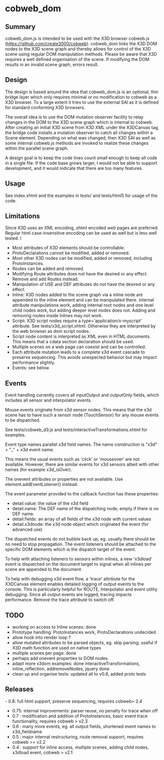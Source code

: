 # cobweb_dom

## Summary

cobweb_dom.js is intended to be used with the X3D browser cobweb.js (https://github.com/create3000/cobweb). cobweb_dom links the X3D DOM nodes to the X3D scene graph and thereby allows for control of the X3D scene using regular DOM manipulation methods.
Please be aware that X3D requires a well defined organisation of the scene. If modifying the DOM results in an invalid scene graph, errors result.

## Design

The design is based around the idea that cobweb_dom.js is an optional, thin bridge layer which only requires minimal or no modification to cobweb as a X3D browser. To a large extent it tries to use the external SAI as it is defined for standard conforming X3D browsers.

The overall idea is to use the DOM mutation observer facility to relay changes in the DOM to the X3D scene graph which is internal to cobweb. After creating an initial X3D scene from X3D XML under the X3DCanvas tag, the bridge code installs a mutation observer to catch all changes within a Scene element. Depending on what was changed, then X3D SAI as well as some internal cobweb.js methods are invoked to realize these changes within the parallel scene graph.

A design goal is to keep the code lines count small enough to keep all code in a single file. If the code base grows larger, I would not be able to support development, and it would indicate that there are too many features.

## Usage

See index.xhtml and the examples in tests/ and tests/html5 for usage of the code.

## Limitations

Since X3D uses an XML encoding, xhtml encoded web pages are preferred. Regular html case-insensitive encoding can be used as well but is less well tested. I 

- Most attributes of X3D elements should be controllable. 
- ProtoDeclarations cannot be modified, added or removed.
- Most other X3D nodes can be modified, added or removed, including ProtoInstances.
- Routes can be added and removed.
- Modifying Route attributes does not have the desired or any effect. Remove and add Routes instead.
- Manipulation of USE and DEF attributes do not have the desired or any effect.
- Inline: X3D nodes added to the scene graph via a inline node are appended to the inline element and can be manipulated there. internal attribute manipulations work, adding internal root nodes and one level child nodes work, but adding deeper level nodes does not. Adding and removing routes inside Inlines may not work.
- Script: X3D script nodes require a type='application/x-myscript' attribute. See tests/x3d_script.xhtml. Otherwise they are interpreted by the web browser as dom script nodes.
- Script node content is interpreted as XML even in HTML documents. This means that a cdata section declaration should be used.
- Multiple scenes on a web page can coexist and can be controlled.
- Each attribute mutation leads to a complete x3d event cascade to preserve sequencing. This avoids unexpected behavior but may impact performance slightly.
- Events: see below

## Events

Event handling currently covers all inputOutput and outputOnly fields, which includes all sensor and interpolator events.

Mouse events originate from x3d sensor nodes. This means that the x3d scene has to have such a sensor node (TouchSensor) for any mouse events to be dispatched.

See tests/cobweb_d3.js and tests/interactiveTransformations.xhtml for examples.

Event type names parallel x3d field names. The name construction is "x3d" + "_" + x3d event name.

This means the usual events such as 'click' or 'mouseover' are not available. However, there are similar events for x3d sensors albeit with other names (for example x3d_isOver).

The onevent attributes or properties are not available. Use element.addEventListener() instead.

The event parameter provided to the callback function has these properties:
- detail.value: the value of the x3d field
- detail.name: The DEF name of the dispatching node; empty if there is no DEF name.
- detail.fields: an array of all fields of the x3d node with current values
- detail.x3dnode: the x3d node object which originated the event (for advanced use)

The dispatched events do not bubble back up, eg. usually there should be no need to stop propagation. The event listeners should be attached to the specific DOM elements which is the dispatch target of the event.

To help with attaching listeners to sensors within inlines, a new 'x3dload' event is dispatched on the document target to signal when all inlines per scene are appended to the document.

To help with debugging x3d event flow, a 'trace' attribute for the X3DCanvas element enables detailed logging of output events to the console. This is particularly helpful for ROUTE, Interpolator and event utility debugging. Since all output events are logged, tracing impacts performance. Remove the trace attribute to switch off.


## TODO

- working on access to Inline scenes: done
- Prototype handling: ProtoInstances work, ProtoDeclarations undecided
- allow hook into render loop ?
- allow mutated attributes to be parsed objects, eg. skip parsing; useful if X3D math function are used on native types
- multiple scenes per page: done
- perhaps add onevent properties to DOM nodes.
- adapt more x3dom examples: done interactiveTransformations, inline_reflection, addremoveNodes, jquery done
- clean up and organise tests: updated all to v0.8, added proto tests


## Releases



- 0.8: full html support, preserve sequencing, requires cobweb> 2.4

- 0.75: internal improvements: parser reuse, no penalty for trace when off
- 0.7 : modification and addition of ProtoInstances, basic event trace functionality, requires cobweb > v2.3
- 0.6 : many more events, eg. all output fields, shortened event names to x3d_fieldname
- 0.5 : major internal restructuring, route removal support, requires cobweb >= v2.2
- 0.4 : support for inline access, multiple scenes, adding child nodes, x3dload event, cobweb > v2.1
